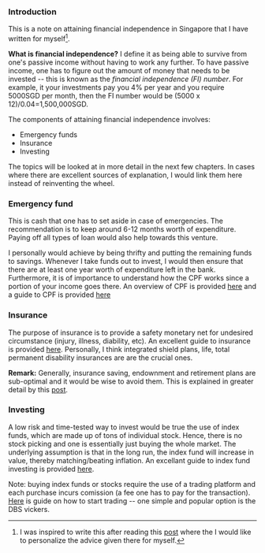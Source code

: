 ### Introduction

This is a note on attaining financial independence in Singapore that I have written for myself[^1].

**What is financial independence?** I define it as being able to survive from one's passive income without having to work any further. To have passive income, one has to figure out the amount of money that needs to be invested -- this is known as the *financial independence (FI) number*. For example, it your investments pay you 4% per year and you require 5000SGD per month, then the FI number would be (5000 x 12)/0.04=1,500,000SGD.

The components of attaining financial independence involves:
- Emergency funds
- Insurance
- Investing

The topics will be looked at in more detail in the next few chapters. In cases where there are excellent sources of explanation, I would link them here instead of reinventing the wheel.

[^1]: I was inspired to write this after reading this [post](https://www.reddit.com/r/singaporefi/comments/j7f815/starting_guide_to_fi/) where the I would like to personalize the advice given there for myself.

### Emergency fund

This is cash that one has to set aside in case of emergencies. The recommendation is to keep around 6-12 months worth of expenditure. Paying off all types of loan would also help towards this venture.

I personally would achieve by being thrifty and putting the remaining funds to savings. Whenever I take funds out to invest, I would then ensure that there are at least one year worth of expenditure left in the bank. Furthermore, it is of importance to understand how the CPF works since a portion of your income goes there. An overview of CPF is provided [here](https://www.cpf.gov.sg/member/cpf-overview) and a guide to CPF is provided [here](https://www.reddit.com/r/singaporefi/comments/jqglfs/a_guide_to_cpf/)

### Insurance

The purpose of insurance is to provide a safety monetary net for undesired circumstance (injury, illness, diability, etc). An excellent guide to insurance is provided [here](https://www.reddit.com/r/singaporefi/comments/jdxn37/a_guide_to_insurance_in_singapore/). Personally, I think integrated shield plans, life, total permanent disability insurances are are the crucial ones.

**Remark:** Generally, insurance saving, endownment and retirement plans are sub-optimal and it would be wise to avoid them. This is explained in greater detail by this [post](https://www.reddit.com/r/singaporefi/comments/og2hjo/about_insurance_saving_endownment_and_retirement/).

### Investing

A low risk and time-tested way to invest would be true the use of index funds, which are made up of tons of individual stock. Hence, there is no stock picking and one is essentially just buying the whole market. The underlying assumption is that in the long run, the index fund will increase in value, thereby matching/beating inflation. An excellant guide to index fund investing is provided [here](https://www.firepathlion.com/the-bogleheads-3-fund-portfolio-for-singapore-firewalkers/).

Note: buying index funds or stocks require the use of a trading platform and each purchase incurs comission (a fee one has to pay for the transaction). [Here](https://www.moneysense.gov.sg/articles/2019/6/opening-brokerage-and-cdp-accounts) is guide on how to start trading -- one simple and popular option is the DBS vickers.
